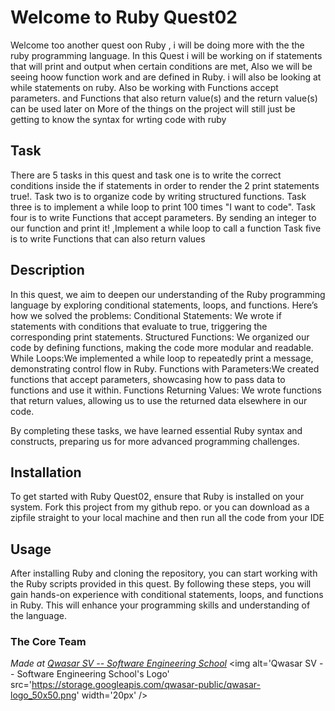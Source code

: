 # Welcome to Ruby Quest02
Welcome too another quest oon Ruby , i will be doing more with the the ruby programming language.
In this Quest i will be working on if statements that will print and output when certain conditions are met,
Also we will be seeing hoow function work and are defined in Ruby.
i will also be looking at while statements on ruby.
Also be working with Functions accept parameters. 
and Functions that also return value(s) and the return value(s) can be used later on
More of the things on the project will still just be getting to know the syntax for wrting code with ruby
## Task
There are 5 tasks in this quest and task one is to write the correct conditions inside the if statements in order to render the 2 print statements true!.
Task two is to organize code by writing structured functions.
Task three is to implement a while loop to print 100 times "I want to code".
Task four is to write Functions that accept parameters. By sending an integer to our function and print it! ,Implement a while loop to call a function 
Task five is to write Functions that can also return values
## Description
In this quest, we aim to deepen our understanding of the Ruby programming language by exploring conditional statements, loops, and functions. 
Here’s how we solved the problems:
Conditional Statements: We wrote if statements with conditions that evaluate to true, triggering the corresponding print statements.
Structured Functions: We organized our code by defining functions, making the code more modular and readable.
While Loops:We implemented a while loop to repeatedly print a message, demonstrating control flow in Ruby.
Functions with Parameters:We created functions that accept parameters, showcasing how to pass data to functions and use it within.
Functions Returning Values: We wrote functions that return values, allowing us to use the returned data elsewhere in our code.

By completing these tasks, we have learned essential Ruby syntax and constructs, preparing us for more advanced programming challenges.

## Installation
To get started with Ruby Quest02, ensure that Ruby is installed on your system.
Fork this project from my github repo.
or you can download as a zipfile straight to your local machine and then run all the code from your IDE

## Usage
After installing Ruby and cloning the repository, you can start working with the Ruby scripts provided in this quest.
By following these steps, you will gain hands-on experience with conditional statements, loops, and functions in Ruby.
This will enhance your programming skills and understanding of the language.

### The Core Team


<span><i>Made at <a href='https://qwasar.io'>Qwasar SV -- Software Engineering School</a></i></span>
<span><img alt='Qwasar SV -- Software Engineering School's Logo' src='https://storage.googleapis.com/qwasar-public/qwasar-logo_50x50.png' width='20px' /></span>
